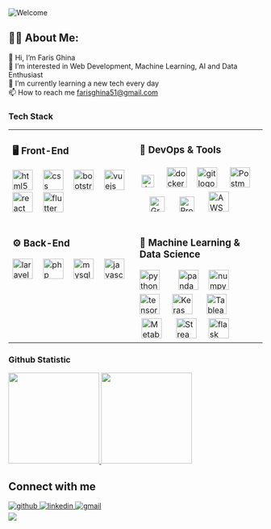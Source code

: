 <img src="https://github.com/farisgp/farisgp/blob/main/welcome.gif" alt="Welcome">

## 👨‍💻 About Me:
👋 Hi, I’m Faris Ghina<br>
👀 I’m interested in Web Development, Machine Learning, AI and Data Enthusiast<br>
🌱 I’m currently learning a new tech every day<br>
📫 How to reach me farisghina51@gmail.com<br>

### Tech Stack
<table>
  <tr>
    <td valign="top" width="50%">
      <h3>🖥️ Front-End</h3>
      <img src="https://cdn.jsdelivr.net/gh/devicons/devicon/icons/html5/html5-original.svg" height="40" alt="html5 logo"  />
      <img width="12" />
      <img src="https://cdn.jsdelivr.net/gh/devicons/devicon/icons/css3/css3-original.svg" height="40" alt="css logo"  />
      <img width="12" />
      <img src="https://cdn.jsdelivr.net/gh/devicons/devicon/icons/bootstrap/bootstrap-original.svg" height="40" alt="bootstrap logo"  />
      <img width="12" />
      <img src="https://cdn.jsdelivr.net/gh/devicons/devicon/icons/vuejs/vuejs-original.svg" height="40" alt="vuejs logo"  />
      <img src="https://cdn.jsdelivr.net/gh/devicons/devicon/icons/react/react-original.svg" height="40" alt="react logo"  />
      <img width="12" />
      <img src="https://cdn.jsdelivr.net/gh/devicons/devicon/icons/flutter/flutter-original.svg" height="40" alt="flutter logo"  />
      <img width="12" />
      <br><br>
      <h3>⚙️ Back-End</h3>
      <img src="https://cdn.jsdelivr.net/gh/devicons/devicon/icons/laravel/laravel-original.svg" height="40" alt="laravel logo"  />
      <img width="12" />
      <img src="https://cdn.jsdelivr.net/gh/devicons/devicon/icons/php/php-original.svg" height="40" alt="php logo"  />
      <img width="12" />
      <img src="https://cdn.jsdelivr.net/gh/devicons/devicon/icons/mysql/mysql-original.svg" height="40" alt="mysql logo"  />
      <img width="12" />
      <img src="https://cdn.jsdelivr.net/gh/devicons/devicon/icons/javascript/javascript-original.svg" height="40" alt="javascript logo"  />
    </td>
    <td valign="top" width="50%">
      <h3>🧰 DevOps & Tools</h3>
      <a href="https://www.jenkins.io/"><img style="margin:4px;" alt="Jenkins" title="Jenkins" width="25px" src="https://cdn.worldvectorlogo.com/logos/jenkins-1.svg" /></a>
      <img width="12" />
      <img src="https://cdn.jsdelivr.net/gh/devicons/devicon/icons/docker/docker-original.svg" height="40" alt="docker logo"  />
      <img width="12" />
      <img src="https://cdn.jsdelivr.net/gh/devicons/devicon/icons/git/git-original.svg" height="40" alt="git logo"  />
      <img width="12" />
      <a href="https://www.postman.com/"><img style="margin:4px;" alt="Postman" title="Postman" width="40px" src="https://cdn.worldvectorlogo.com/logos/postman.svg" /></a>
      <img width="12" />
      <a href="https://grafana.com/"><img style="margin:4px;" alt="Grafana" title="Grafana" width="30px" src="https://cdn.worldvectorlogo.com/logos/grafana.svg" /></a>
      <img width="12" />
      <a href="https://prometheus.io/"><img style="margin:4px;" alt="Prometheus" title="Prometheus" width="30px" src="https://cdn.worldvectorlogo.com/logos/prometheus.svg" /></a>
      <img width="12" />
      <a href="https://aws.amazon.com/"><img style="margin:4px;" alt="AWS" title="AWS" width="40px" src="https://cdn.worldvectorlogo.com/logos/aws-2.svg" /></a>
      <br><br>
      <h3>🤖 Machine Learning & Data Science</h3>
      <img src="https://cdn.jsdelivr.net/gh/devicons/devicon/icons/python/python-original.svg" height="40" alt="python logo"  />
      <img width="12" />
      <img width="12" />
      <img src="https://cdn.jsdelivr.net/gh/devicons/devicon/icons/pandas/pandas-original.svg" height="40" alt="pandas logo"  />
      <img width="12" />
      <img src="https://cdn.jsdelivr.net/gh/devicons/devicon/icons/numpy/numpy-original.svg" height="40" alt="numpy logo"  />
      <img width="12" />
      <img src="https://cdn.jsdelivr.net/gh/devicons/devicon/icons/tensorflow/tensorflow-original.svg" height="40" alt="tensorflow logo"  />
      <img width="12" />
      <a href="https://keras.io/"><img style="margin:4px;" alt="Keras" title="Keras" width="40px" src="https://upload.wikimedia.org/wikipedia/commons/a/ae/Keras_logo.svg" /></a>
      <img width="12" />
      <a href="https://www.tableau.com/"><img style="margin:4px;" alt="Tableau" title="Tableau" width="40px" src="https://cdn.worldvectorlogo.com/logos/tableau-software.svg" /></a>
      <img width="12" />
      <a href="https://www.metabase.com/"><img style="margin:4px;" alt="Metabase" title="Metabase" width="40px" src="https://cdn.worldvectorlogo.com/logos/metabase.svg" /></a>
      <img width="12" />
      <a href="https://streamlit.io/"><img style="margin:4px;" alt="Streamlit" title="Streamlit" width="40px" src="https://raw.githubusercontent.com/gilbarbara/logos/main/logos/streamlit.svg" /></a>
      <img width="12" />
      <img src="https://cdn.jsdelivr.net/gh/devicons/devicon/icons/flask/flask-original.svg" height="40" alt="flask logo"  />
    </td>
  </tr>
</table>



  
### Github Statistic
<p align="left">
<a href="https://github.com/farisgp">
  <img height="180em" src="https://github-readme-stats-eight-theta.vercel.app/api?username=farisgp&show_icons=true&theme=algolia&include_all_commits=true&count_private=true"/>
  <img height="180em" src="https://github-readme-stats-eight-theta.vercel.app/api/top-langs/?username=farisgp&layout=compact&layout=compact&theme=algolia"/>
</a>
</p>

## Connect with me  
<div align="left">
  <a href="https://github.com/farisgp" target="_blank">
    <img src="https://img.shields.io/badge/github-%2324292e.svg?&style=for-the-badge&logo=github&logoColor=white" alt="github" style="margin-bottom: 5px;" />
  </a>
  <a href="https://linkedin.com/in/faris-ghina-purohita" target="_blank">
    <img src="https://img.shields.io/badge/linkedin-%231E77B5.svg?&style=for-the-badge&logo=linkedin&logoColor=white" alt="linkedin" style="margin-bottom: 5px;" />
  </a>
  <a href="mailto:farisghina51@gmail.com" target="_blank">
    <img src="https://img.shields.io/badge/gmail-D14836.svg?&style=for-the-badge&logo=gmail&logoColor=white" alt="gmail" style="margin-bottom: 5px;" />
  </a>
</div>

<div align="left">
  <img src="https://visitor-badge.laobi.icu/badge?page_id=farisgp.farisgp&"  />
</div>
